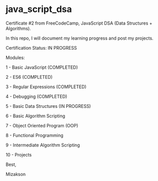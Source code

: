 # java_script_dsa

Certificate #2 from FreeCodeCamp, JavaScript DSA (Data Structures + Algorithms).

In this repo, I will document my learning progress and post my projects.

Certification Status: IN PROGRESS

Modules:

1 - Basic JavaScript (COMPLETED)

2 - ES6 (COMPLETED)

3 - Regular Expressions (COMPLETED)

4 - Debugging (COMPLETED)

5 - Basic Data Structures (IN PROGRESS)

6 - Basic Algorithm Scripting

7 - Object Oriented Program (OOP)

8 - Functional Programming

9 - Intermediate Algorithm Scripting

10 - Projects

Best, 

Mizakson